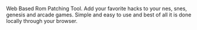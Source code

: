 Web Based Rom Patching Tool. Add your favorite hacks to your nes, snes, genesis and arcade games. Simple and easy to use and best of all it is done locally through your browser.
